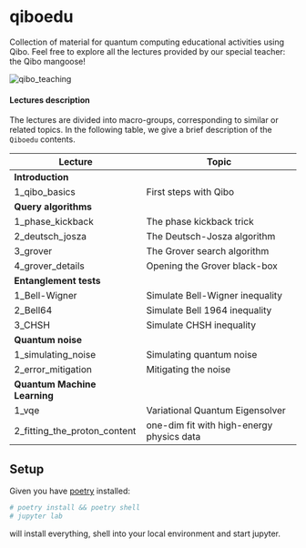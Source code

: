 # qiboedu
Collection of material for quantum computing educational activities using Qibo.
Feel free to explore all the lectures provided by our special teacher: the Qibo mangoose!

![qibo_teaching](https://github.com/user-attachments/assets/3a6e2b31-5a4b-4e0c-8f05-ce15d68ea971)


#### Lectures description

The lectures are divided into macro-groups, corresponding to similar or related topics.
In the following table, we give a brief description of the `Qiboedu` contents.

| Lecture                      | Topic                           |
|------------------------------|---------------------------------|
| **Introduction**             |                                 |
| 1_qibo_basics                | First steps with Qibo           |
| **Query algorithms**         |                                 |
| 1_phase_kickback             | The phase kickback trick        |
| 2_deutsch_josza              | The Deutsch-Josza algorithm     |
| 3_grover                     | The Grover search algorithm     |
| 4_grover_details             | Opening the Grover black-box    |
| **Entanglement tests**       |                                 |
| 1_Bell-Wigner                | Simulate Bell-Wigner inequality |
| 2_Bell64                     | Simulate Bell 1964 inequality   |
| 3_CHSH                       | Simulate CHSH inequality        |
| **Quantum noise**            |                                 |
| 1_simulating_noise           | Simulating quantum noise        |
| 2_error_mitigation           | Mitigating the noise            |
| **Quantum Machine Learning** |                                           |
| 1_vqe                        | Variational Quantum Eigensolver           |
| 2_fitting_the_proton_content | one-dim fit with high-energy physics data |



## Setup
Given you have [poetry](https://python-poetry.org/docs/) installed:

```bash
# poetry install && poetry shell
# jupyter lab
```

will install everything, shell into your local environment and start jupyter.
